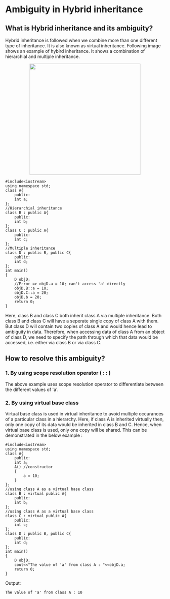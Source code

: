 # Ambiguity in Hybrid inheritance

## What is Hybrid inheritance and its ambiguity?

Hybrid inheritance is followed when we combine more than one different type of inheritance. It is also known as virtual inheritance. Following image shows an example of hybird inheritance. It shows a combination of hierarchial and multiple inheritance.

<p align="center"> <img src="https://user-images.githubusercontent.com/61552413/141612057-62fb19cc-2993-4253-9915-576ef3c6ea47.png" height="350"> </p>

```
#include<iostream>
using namespace std;
class A{
    public:
    int a;
};
//Hierarchial inheritance
class B : public A{
    public:
    int b;
};
class C : public A{
    public:
    int c;
};
//Multiple inheritance
class D : public B, public C{
    public:
    int d;
};
int main()
{
    D objD;
    //Error => objD.a = 10; can't access 'a' directly
    objD.B::a = 10;
    objD.C::a = 20;
    objD.b = 20;
    return 0;
}
```

Here, class B and class C both inherit class A via multiple inheritance. Both class B and class C will have a seperate single copy of class A with them. But class D will contain two copies of class A and would hence lead to ambiguity in data. Therefore, when accessing data of class A from an object of class D, we need to specify the path through which that data would be accessed, i.e. either via class B or via class C.

## How to resolve this ambiguity?

### 1. By using scope resolution operator ( : : )

The above example uses scope resolution operator to differentiate between the different values of 'a'.

### 2. By using virtual base class

Virtual base class is used in virtual inheritance to avoid multiple occurances of a particular class in a hierarchy. Here, if class A is inherited virtually then, only one copy of its data would be inherited in class B and C. Hence, when virtual base class is used, only one copy will be shared. This can be demonstrated in the below example :

```
#include<iostream>
using namespace std;
class A{
    public:
    int a;
    A() //constructor
    {
        a = 10;
    }
};
//using class A as a virtual base class
class B : virtual public A{
    public:
    int b;
};
//using class A as a virtual base class
class C : virtual public A{
    public:
    int c;
};
class D : public B, public C{
    public:
    int d;
};
int main()
{
    D objD;
    cout<<"The value of 'a' from class A : "<<objD.a;
    return 0;
}
```

Output:

```
The value of 'a' from class A : 10
```
